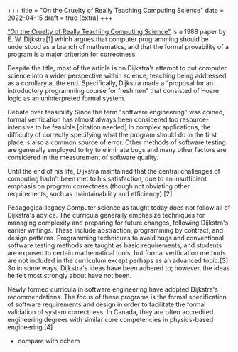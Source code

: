 +++
title = "On the Cruelty of Really Teaching Computing Science"
date = 2022-04-15
draft = true
[extra]
+++


[“On the Cruelty of Really Teaching Computing Science”](https://en.wikipedia.org/wiki/On_the_Cruelty_of_Really_Teaching_Computer_Science) is a 1988 paper by E. W. Dijkstra[1] which argues that computer programming should be understood as a branch of mathematics, and that the formal provability of a program is a major criterion for correctness.

Despite the title, most of the article is on Dijkstra’s attempt to put computer science into a wider perspective within science, teaching being addressed as a corollary at the end. Specifically, Dijkstra made a “proposal for an introductory programming course for freshmen” that consisted of Hoare logic as an uninterpreted formal system.

Debate over feasibility
Since the term "software engineering" was coined, formal verification has almost always been considered too resource-intensive to be feasible.[citation needed] In complex applications, the difficulty of correctly specifying what the program should do in the first place is also a common source of error. Other methods of software testing are generally employed to try to eliminate bugs and many other factors are considered in the measurement of software quality.

Until the end of his life, Dijkstra maintained that the central challenges of computing hadn't been met to his satisfaction, due to an insufficient emphasis on program correctness (though not obviating other requirements, such as maintainability and efficiency).[2]

Pedagogical legacy
Computer science as taught today does not follow all of Dijkstra's advice. The curricula generally emphasize techniques for managing complexity and preparing for future changes, following Dijkstra's earlier writings. These include abstraction, programming by contract, and design patterns. Programming techniques to avoid bugs and conventional software testing methods are taught as basic requirements, and students are exposed to certain mathematical tools, but formal verification methods are not included in the curriculum except perhaps as an advanced topic.[3] So in some ways, Dijkstra's ideas have been adhered to; however, the ideas he felt most strongly about have not been.

Newly formed curricula in software engineering have adopted Dijkstra's recommendations. The focus of these programs is the formal specification of software requirements and design in order to facilitate the formal validation of system correctness. In Canada, they are often accredited engineering degrees with similar core competencies in physics-based engineering.[4]

- compare with ochem
